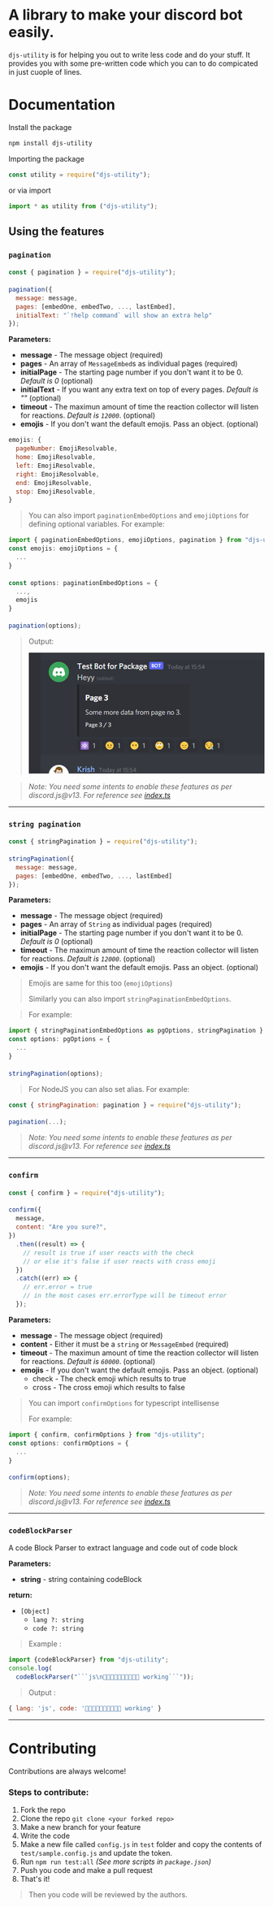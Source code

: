 # A library to make your discord bot easily.

`djs-utility` is for helping you out to write less code and do your stuff. It provides you with some pre-written code which you can to do compicated in just cuople of lines.

# Documentation

Install the package

```bash
npm install djs-utility
```

Importing the package

```js
const utility = require("djs-utility");
```

or via import

```js
import * as utility from ("djs-utility");
```

## Using the features

### `pagination`

```js
const { pagination } = require("djs-utility");

pagination({
  message: message,
  pages: [embedOne, embedTwo, ..., lastEmbed],
  initialText: "`!help command` will show an extra help"
});

```

**Parameters:**

- **message** - The message object (required)
- **pages** - An array of `MessageEmbed`s as individual pages (required)
- **initialPage** - The starting page number if you don't want it to be 0. _Default is 0_ (optional)
- **initialText** - If you want any extra text on top of every pages. _Default is ""_ (optional)
- **timeout** - The maximun amount of time the reaction collector will listen for reactions. _Default is `12000`_. (optional)
- **emojis** - If you don't want the default emojis. Pass an object. (optional)

```js
emojis: {
  pageNumber: EmojiResolvable,
  home: EmojiResolvable,
  left: EmojiResolvable,
  right: EmojiResolvable,
  end: EmojiResolvable,
  stop: EmojiResolvable,
}
```

> You can also import `paginationEmbedOptions` and `emojiOptions` for defining optional variables.
> For example:

```ts
import { paginationEmbedOptions, emojiOptions, pagination } from "djs-utility";
const emojis: emojiOptions = {
  ...
}

const options: paginationEmbedOptions = {
  ...,
  emojis
}

pagination(options);
```

> Output:
>
> ![pagination-example](./images/pagination.png)

> _Note: You need some intents to enable these features as per discord.js@v13. For reference see [index.ts](./src/test-bot/index.ts)_

---
### `string pagination`

```js
const { stringPagination } = require("djs-utility");

stringPagination({
  message: message,
  pages: [embedOne, embedTwo, ..., lastEmbed]
});
```

**Parameters:**

- **message** - The message object (required)
- **pages** - An array of `String` as individual pages (required)
- **initialPage** - The starting page number if you don't want it to be 0. _Default is 0_ (optional)
- **timeout** - The maximun amount of time the reaction collector will listen for reactions. _Default is `12000`_. (optional)
- **emojis** - If you don't want the default emojis. Pass an object. (optional)

> Emojis are same for this too (`emojiOptions`)
>
> Similarly you can also import `stringPaginationEmbedOptions`.

> For example:

```ts
import { stringPaginationEmbedOptions as pgOptions, stringPagination } from "djs-utility";
const options: pgOptions = {
  ...
}

stringPagination(options);
```

> For NodeJS you can also set alias. For example:

```js
const { stringPagination: pagination } = require("djs-utility");

pagination(...);
```

> _Note: You need some intents to enable these features as per discord.js@v13. For reference see [index.ts](./src/test-bot/index.ts)_

---
### `confirm`

```js
const { confirm } = require("djs-utility");

confirm({
  message,
  content: "Are you sure?",
})
  .then((result) => {
    // result is true if user reacts with the check
    // or else it's false if user reacts with cross emoji
  })
  .catch((err) => {
    // err.error = true
    // in the most cases err.errorType will be timeout error
  });
```

**Parameters:**

- **message** - The message object (required)
- **content** - Either it must be a `string` or `MessageEmbed` (required)
- **timeout** - The maximun amount of time the reaction collector will listen for reactions. _Default is `60000`_. (optional)
- **emojis** - If you don't want the default emojis. Pass an object. (optional)
  - check - The check emoji which results to true
  - cross - The cross emoji which results to false

> You can import `confirmOptions` for typescript intellisense
>
> For example:

```ts
import { confirm, confirmOptions } from "djs-utility";
const options: confirmOptions = {
  ...
}

confirm(options);
```

> _Note: You need some intents to enable these features as per discord.js@v13. For reference see [index.ts](./src/test-bot/index.ts)_

---
### `codeBlockParser`
A code Block Parser to extract language and code out of code block

**Parameters:**
- **string** - string containing codeBlock

**return:**
- `[Object]`
  - `lang ?: string`
  - `code ?: string`
> Example :

```ts
import {codeBlockParser} from "djs-utility";
console.log(
  codeBlockParser("```js\n🥳🥳🥳🥳🥳🥳🥳🥳🥳🥳 working```"));
```
> Output :

```js
{ lang: 'js', code: '🥳🥳🥳🥳🥳🥳🥳🥳🥳🥳 working' }
```

---
# Contributing
Contributions are always welcome!

### Steps to contribute:

1. Fork the repo
1. Clone the repo `git clone <your forked repo>`
1. Make a new branch for your feature
1. Write the code
1. Make a new file called `config.js` in `test` folder and copy the contents of `test/sample.config.js` and update the token.
1. Run `npm run test:all` _(See more scripts in `package.json`)_
1. Push you code and make a pull request
1. That's it!

> Then you code will be reviewed by the authors.
